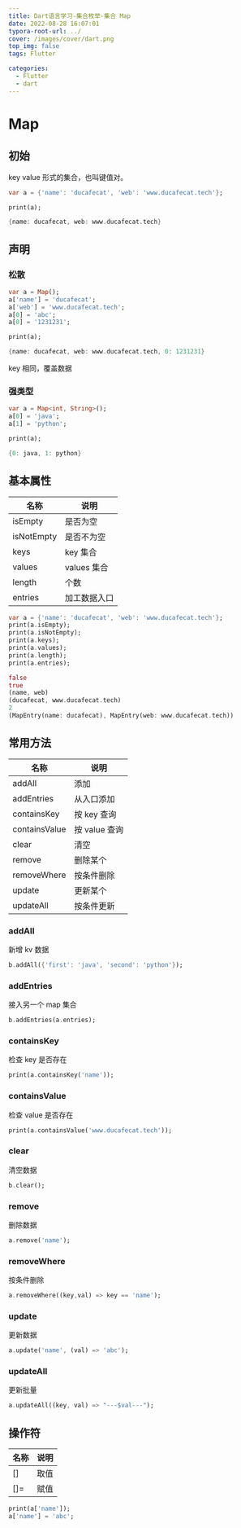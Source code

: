 ```yaml
---
title: Dart语言学习-集合枚举-集合 Map
date: 2022-08-28 16:07:01
typora-root-url: ../
cover: /images/cover/dart.png
top_img: false
tags: Flutter

categories:
  - Flutter
  - dart
---
```


# Map

## 初始

key value 形式的集合，也叫键值对。

```dart
var a = {'name': 'ducafecat', 'web': 'www.ducafecat.tech'};

print(a);

{name: ducafecat, web: www.ducafecat.tech}
```

## 声明

### 松散

```dart
var a = Map();
a['name'] = 'ducafecat';
a['web'] = 'www.ducafecat.tech';
a[0] = 'abc';
a[0] = '1231231';

print(a);

{name: ducafecat, web: www.ducafecat.tech, 0: 1231231}
```

key 相同，覆盖数据

### 强类型

```dart
var a = Map<int, String>();
a[0] = 'java';
a[1] = 'python';

print(a);

{0: java, 1: python}
```

## 基本属性

| 名称       | 说明         |
| ---------- | ------------ |
| isEmpty    | 是否为空     |
| isNotEmpty | 是否不为空   |
| keys       | key 集合     |
| values     | values 集合  |
| length     | 个数         |
| entries    | 加工数据入口 |

```dart
var a = {'name': 'ducafecat', 'web': 'www.ducafecat.tech'};
print(a.isEmpty);
print(a.isNotEmpty);
print(a.keys);
print(a.values);
print(a.length);
print(a.entries);

false
true
(name, web)
(ducafecat, www.ducafecat.tech)
2
(MapEntry(name: ducafecat), MapEntry(web: www.ducafecat.tech))
```

## 常用方法

| 名称          | 说明          |
| ------------- | ------------- |
| addAll        | 添加          |
| addEntries    | 从入口添加    |
| containsKey   | 按 key 查询   |
| containsValue | 按 value 查询 |
| clear         | 清空          |
| remove        | 删除某个      |
| removeWhere   | 按条件删除    |
| update        | 更新某个      |
| updateAll     | 按条件更新    |

### addAll

新增 kv 数据

```dart
b.addAll({'first': 'java', 'second': 'python'});
```

### addEntries

接入另一个 map 集合

```dart
b.addEntries(a.entries);
```

### containsKey

检查 key 是否存在

```dart
print(a.containsKey('name'));
```

### containsValue

检查 value 是否存在

```dart
print(a.containsValue('www.ducafecat.tech'));
```

### clear

清空数据

```dart
b.clear();
```

### remove

删除数据

```dart
a.remove('name');
```

### removeWhere

按条件删除

```dart
a.removeWhere((key,val) => key == 'name');
```

### update

更新数据

```dart
a.update('name', (val) => 'abc');
```

### updateAll

更新批量

```dart
a.updateAll((key, val) => "---$val---");
```

## 操作符

| 名称 | 说明 |
| ---- | ---- |
| []   | 取值 |
| []=  | 赋值 |

```dart
print(a['name']);
a['name'] = 'abc';
```
